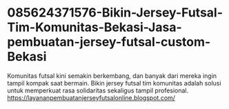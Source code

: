 # 085624371576-Bikin-Jersey-Futsal-Tim-Komunitas-Bekasi-Jasa-pembuatan-jersey-futsal-custom-Bekasi
Komunitas futsal kini semakin berkembang, dan banyak dari mereka ingin tampil kompak saat bermain. Bikin jersey futsal tim komunitas adalah solusi untuk memperkuat rasa solidaritas sekaligus tampil profesional. https://layananpembuatanjerseyfutsalonline.blogspot.com/
